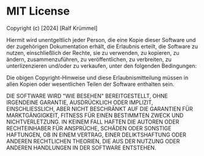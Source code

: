 MIT License
===========

Copyright (c) [2024] [Ralf Krümmel]

Hiermit wird unentgeltlich jeder Person, die eine Kopie dieser Software und der zugehörigen Dokumentation erhält, die Erlaubnis erteilt, die Software zu nutzen, einschließlich der Rechte, sie zu verwenden, zu kopieren, zu ändern, zusammenzuführen, zu veröffentlichen, zu verbreiten, zu unterlizenzieren und/oder zu verkaufen, unter den folgenden Bedingungen:

Die obigen Copyright-Hinweise und diese Erlaubnismitteilung müssen in allen Kopien oder wesentlichen Teilen der Software enthalten sein.

DIE SOFTWARE WIRD "WIE BESEHEN" BEREITGESTELLT, OHNE IRGENDEINE GARANTIE, AUSDRÜCKLICH ODER IMPLIZIT, EINSCHLIESSLICH, ABER NICHT BESCHRÄNKT AUF DIE GARANTIEN FÜR MARKTGÄNGIGKEIT, FITNESS FÜR EINEN BESTIMMTEN ZWECK UND NICHTVERLETZUNG. IN KEINEM FALL HAFTEN DIE AUTOREN ODER RECHTEINHABER FÜR ANSPRÜCHE, SCHÄDEN ODER SONSTIGE HAFTUNGEN, OB IN EINEM VERTRAG, EINER DELIKTSHAFTUNG ODER ANDEREN RECHTLICHEN THEORIEN, DIE AUS DER NUTZUNG ODER ANDEREN HANDLUNGEN IN DER SOFTWARE ENTSTEHEN.

